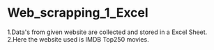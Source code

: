 # Web_scrapping_1_Excel
1.Data's from given website are collected and stored in a Excel Sheet.
2.Here the website used is IMDB Top250 movies.
